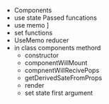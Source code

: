 - Components
- use state Passed funcations
- use memo ]
- set functions
- UseMemo reducer
- in class components methord 
	- constructor
	- componentWillMount
	- compnentWillRecivePops
	- getDerivedSateFromProps
	- render
	- set state first argument 
